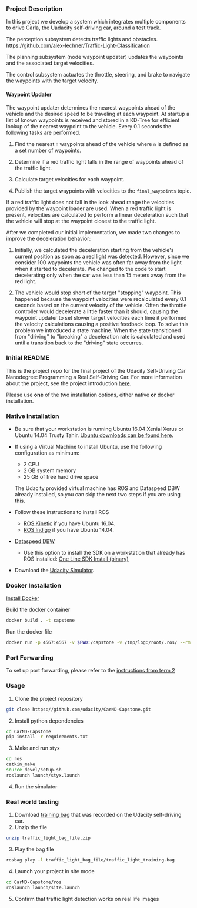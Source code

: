 ### Project Description

In this project we develop a system which integrates multiple components to
drive Carla, the Uadacity self-driving car, around a test track.

The perception subsystem detects traffic lights and obstacles.
https://github.com/alex-lechner/Traffic-Light-Classification

The planning subsystem (node waypoint updater) updates the waypoints and the
associated target velocities.

The control subsystem actuates the throttle, steering, and brake to navigate
the waypoints with the target velocity.

#### Waypoint Updater

The waypoint updater determines the nearest waypoints ahead of the vehicle and
the desired speed to be traveling at each waypoint.  At startup a list of known
waypoints is received and stored in a KD-Tree for efficient lookup of the
nearest waypoint to the vehicle.  Every 0.1 seconds the following tasks are
performed.

1.  Find the nearest `n` waypoints ahead of the vehicle where `n` is defined as
a set number of waypoints.

2.  Determine if a red traffic light falls in the range of waypoints ahead of
the traffic light.

3.  Calculate target velocities for each waypoint.

4.  Publish the target waypoints with velocities to the `final_waypoints`
topic.

If a red traffic light does not fall in the look ahead range the velocities
provided by the waypoint loader are used.  When a red traffic light is present,
velocities are calculated to perform a linear deceleration such that the
vehicle will stop at the waypoint closest to the traffic light.

After we completed our initial implementation, we made two changes to improve
the deceleration behavior:

1.  Initially, we calculated the deceleration starting from the vehicle's
current position as soon as a red light was detected.  However, since we
consider 100 waypoints the vehicle was often far away from the light when it
started to decelerate.  We changed to the code to start decelerating only when
the car was less than 15 meters away from the red light.

2. The vehicle would stop short of the target "stopping" waypoint.  This
happened because the waypoint velocities were recalculated every 0.1 seconds
based on the current velocity of the vehicle.  Often the throttle controller
would decelerate a little faster than it should, causing the waypoint updater
to set slower target velocities each time it performed the velocity
calculations causing a positive feedback loop.  To solve this problem we
introduced a state machine.  When the state transitioned from "driving" to
"breaking" a deceleration rate is calculated and used until a transition back
to the "driving" state occurres.

### Initial README

This is the project repo for the final project of the Udacity Self-Driving Car Nanodegree: Programming a Real Self-Driving Car. For more information about the project, see the project introduction [here](https://classroom.udacity.com/nanodegrees/nd013/parts/6047fe34-d93c-4f50-8336-b70ef10cb4b2/modules/e1a23b06-329a-4684-a717-ad476f0d8dff/lessons/462c933d-9f24-42d3-8bdc-a08a5fc866e4/concepts/5ab4b122-83e6-436d-850f-9f4d26627fd9).

Please use **one** of the two installation options, either native **or** docker installation.

### Native Installation

* Be sure that your workstation is running Ubuntu 16.04 Xenial Xerus or Ubuntu 14.04 Trusty Tahir. [Ubuntu downloads can be found here](https://www.ubuntu.com/download/desktop).
* If using a Virtual Machine to install Ubuntu, use the following configuration as minimum:
  * 2 CPU
  * 2 GB system memory
  * 25 GB of free hard drive space

  The Udacity provided virtual machine has ROS and Dataspeed DBW already installed, so you can skip the next two steps if you are using this.

* Follow these instructions to install ROS
  * [ROS Kinetic](http://wiki.ros.org/kinetic/Installation/Ubuntu) if you have Ubuntu 16.04.
  * [ROS Indigo](http://wiki.ros.org/indigo/Installation/Ubuntu) if you have Ubuntu 14.04.
* [Dataspeed DBW](https://bitbucket.org/DataspeedInc/dbw_mkz_ros)
  * Use this option to install the SDK on a workstation that already has ROS installed: [One Line SDK Install (binary)](https://bitbucket.org/DataspeedInc/dbw_mkz_ros/src/81e63fcc335d7b64139d7482017d6a97b405e250/ROS_SETUP.md?fileviewer=file-view-default)
* Download the [Udacity Simulator](https://github.com/udacity/CarND-Capstone/releases).

### Docker Installation
[Install Docker](https://docs.docker.com/engine/installation/)

Build the docker container
```bash
docker build . -t capstone
```

Run the docker file
```bash
docker run -p 4567:4567 -v $PWD:/capstone -v /tmp/log:/root/.ros/ --rm -it capstone
```

### Port Forwarding
To set up port forwarding, please refer to the [instructions from term 2](https://classroom.udacity.com/nanodegrees/nd013/parts/40f38239-66b6-46ec-ae68-03afd8a601c8/modules/0949fca6-b379-42af-a919-ee50aa304e6a/lessons/f758c44c-5e40-4e01-93b5-1a82aa4e044f/concepts/16cf4a78-4fc7-49e1-8621-3450ca938b77)

### Usage

1. Clone the project repository
```bash
git clone https://github.com/udacity/CarND-Capstone.git
```

2. Install python dependencies
```bash
cd CarND-Capstone
pip install -r requirements.txt
```
3. Make and run styx
```bash
cd ros
catkin_make
source devel/setup.sh
roslaunch launch/styx.launch
```
4. Run the simulator

### Real world testing
1. Download [training bag](https://s3-us-west-1.amazonaws.com/udacity-selfdrivingcar/traffic_light_bag_file.zip) that was recorded on the Udacity self-driving car.
2. Unzip the file
```bash
unzip traffic_light_bag_file.zip
```
3. Play the bag file
```bash
rosbag play -l traffic_light_bag_file/traffic_light_training.bag
```
4. Launch your project in site mode
```bash
cd CarND-Capstone/ros
roslaunch launch/site.launch
```
5. Confirm that traffic light detection works on real life images

